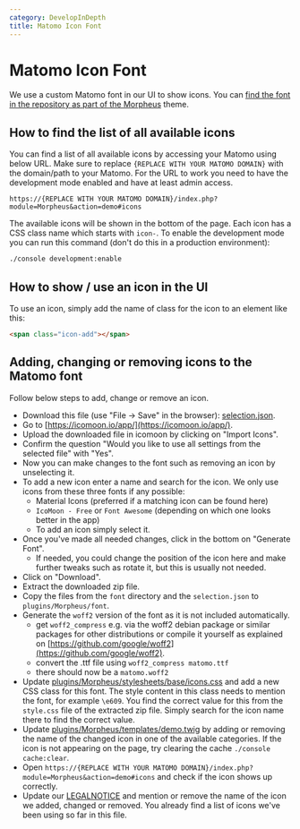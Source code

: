 ```yaml
---
category: DevelopInDepth
title: Matomo Icon Font
---
```

# Matomo Icon Font

We use a custom Matomo font in our UI to show icons. You can [find the font in the repository as part of the Morpheus](https://github.com/matomo-org/matomo/tree/4.x-dev/plugins/Morpheus/fonts) theme.

## How to find the list of all available icons

You can find a list of all available icons by accessing your Matomo using below URL. Make sure to replace `{REPLACE WITH YOUR MATOMO DOMAIN}` with the domain/path to your Matomo. For the URL to work you need to have the development mode enabled and have at least admin access.

```
https://{REPLACE WITH YOUR MATOMO DOMAIN}/index.php?module=Morpheus&action=demo#icons
```

The available icons will be shown in the bottom of the page. Each icon has a CSS class name which starts with `icon-`. To enable the development mode you can run this command (don't do this in a production environment):

```bash
./console development:enable
```

## How to show / use an icon in the UI

To use an icon, simply add the name of class for the icon to an element like this:

```html
<span class="icon-add"></span>
```


## Adding, changing or removing icons to the Matomo font

Follow below steps to add, change or remove an icon.

* Download this file (use "File -> Save" in the browser): [selection.json](https://raw.githubusercontent.com/matomo-org/matomo/4.x-dev/plugins/Morpheus/fonts/selection.json).
* Go to [https://icomoon.io/app/](https://icomoon.io/app/).
* Upload the downloaded file in icomoon by clicking on "Import Icons".
* Confirm the question "Would you like to use all settings from the selected file" with "Yes".
* Now you can make changes to the font such as removing an icon by unselecting it.
* To add a new icon enter a name and search for the icon. We only use icons from these three fonts if any possible:
  * Material Icons (preferred if a matching icon can be found here)
  * `IcoMoon - Free` or `Font Awesome` (depending on which one looks better in the app)
  * To add an icon simply select it.
* Once you've made all needed changes, click in the bottom on "Generate Font".
  * If needed, you could change the position of the icon here and make further tweaks such as rotate it, but this is usually not needed.
* Click on "Download".
* Extract the downloaded zip file.
* Copy the files from the `font` directory and the `selection.json` to `plugins/Morpheus/font`.
* Generate the `woff2` version of the font as it is not included automatically.
  * get `woff2_compress` e.g. via the woff2 debian package or similar packages for other distributions or compile it yourself as explained on [https://github.com/google/woff2](https://github.com/google/woff2).
  * convert the .ttf file using `woff2_compress matomo.ttf`
  * there should now be a `matomo.woff2`
* Update [plugins/Morpheus/stylesheets/base/icons.css](https://github.com/matomo-org/matomo/blob/4.x-dev/plugins/Morpheus/stylesheets/base/icons.css) and add a new CSS class for this font. The style content in this class needs to mention the font, for example `\e609`. You find the correct value for this from the `style.css` file of the extracted zip file. Simply search for the icon name there to find the correct value.
* Update [plugins/Morpheus/templates/demo.twig](https://github.com/matomo-org/matomo/blob/4.3.0-b3/plugins/Morpheus/templates/demo.twig#L613) by adding or removing the name of the changed icon in one of the available categories. If the icon is not appearing on the page, try clearing the cache `./console cache:clear`.
* Open `https://{REPLACE WITH YOUR MATOMO DOMAIN}/index.php?module=Morpheus&action=demo#icons` and check if the icon shows up correctly.
* Update our [LEGALNOTICE](https://github.com/matomo-org/matomo/blob/4.x-dev/LEGALNOTICE) and mention or remove the name of the icon we added, changed or removed. You already find a list of icons we've been using so far in this file.
